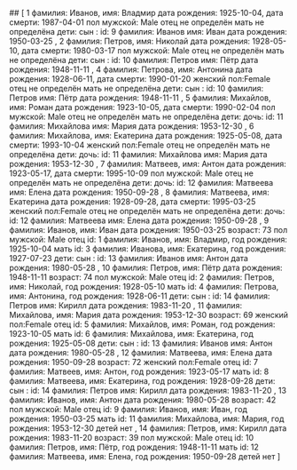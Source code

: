 ##<MD Format>
[
1 фамилия: Иванов, имя: Владмир
 дата рождения: 1925-10-04, дата смерти: 1987-04-01
 пол мужской: Male
 отец не определён 
 мать не определёна 
 дети: 
 сын :  id: 9 фамилия: Иванов имя: Иван дата рождения: 1950-03-25
, 
2 фамилия: Петров, имя: Николай
 дата рождения: 1928-05-10, дата смерти: 1980-03-17
 пол мужской: Male
 отец не определён 
 мать не определёна 
 дети: 
 сын :  id: 10 фамилия: Петров имя: Пётр дата рождения: 1948-11-11
, 
4 фамилия: Петрова, имя: Антонина
 дата рождения: 1928-06-11, дата смерти: 1990-01-20
 женский пол:Female
 отец не определён 
 мать не определёна 
 дети: 
 сын :  id: 10 фамилия: Петров имя: Пётр дата рождения: 1948-11-11
, 
5 фамилия: Михайлов, имя: Роман
 дата рождения: 1923-10-05, дата смерти: 1990-02-04
 пол мужской: Male
 отец не определён 
 мать не определёна 
 дети: 
 дочь:  id: 11 фамилия: Михайлова имя: Мария дата рождения: 1953-12-30
, 
6 фамилия: Михайлова, имя: Екатерина
 дата рождения: 1925-05-08, дата смерти: 1993-10-04
 женский пол:Female
 отец не определён 
 мать не определёна 
 дети: 
 дочь:  id: 11 фамилия: Михайлова имя: Мария дата рождения: 1953-12-30
, 
7 фамилия: Матвеев, имя: Антон
 дата рождения: 1923-05-17, дата смерти: 1995-10-09
 пол мужской: Male
 отец не определён 
 мать не определёна 
 дети: 
 дочь:  id: 12 фамилия: Матвеева имя: Елена дата рождения: 1950-09-28
, 
8 фамилия: Матвеева, имя: Екатерина
 дата рождения: 1928-09-28, дата смерти: 1995-03-25
 женский пол:Female
 отец не определён 
 мать не определёна 
 дети: 
 дочь:  id: 12 фамилия: Матвеева имя: Елена дата рождения: 1950-09-28
, 
9 фамилия: Иванов, имя: Иван
 дата рождения: 1950-03-25 возраст: 73
 пол мужской: Male
 отец id: 1 фамилия: Иванов, имя:  Владмир, год рождения: 1925-10-04
 мать id: 3 фамилия: Иванова, имя:  Екатерина, год рождения: 1927-07-23
 дети: 
 сын :  id: 13 фамилия: Иванов имя: Антон дата рождения: 1980-05-28
, 
10 фамилия: Петров, имя: Пётр
 дата рождения: 1948-11-11 возраст: 74
 пол мужской: Male
 отец id: 2 фамилия: Петров, имя:  Николай, год рождения: 1928-05-10
 мать id: 4 фамилия: Петрова, имя:  Антонина, год рождения: 1928-06-11
 дети: 
 сын :  id: 14 фамилия: Петров имя: Кирилл дата рождения: 1983-11-20
, 
11 фамилия: Михайлова, имя: Мария
 дата рождения: 1953-12-30 возраст: 69
 женский пол:Female
 отец id: 5 фамилия: Михайлов, имя:  Роман, год рождения: 1923-10-05
 мать id: 6 фамилия: Михайлова, имя:  Екатерина, год рождения: 1925-05-08
 дети: 
 сын :  id: 13 фамилия: Иванов имя: Антон дата рождения: 1980-05-28
, 
12 фамилия: Матвеева, имя: Елена
 дата рождения: 1950-09-28 возраст: 72
 женский пол:Female
 отец id: 7 фамилия: Матвеев, имя:  Антон, год рождения: 1923-05-17
 мать id: 8 фамилия: Матвеева, имя:  Екатерина, год рождения: 1928-09-28
 дети: 
 сын :  id: 14 фамилия: Петров имя: Кирилл дата рождения: 1983-11-20
, 
13 фамилия: Иванов, имя: Антон
 дата рождения: 1980-05-28 возраст: 42
 пол мужской: Male
 отец id: 9 фамилия: Иванов, имя:  Иван, год рождения: 1950-03-25
 мать id: 11 фамилия: Михайлова, имя:  Мария, год рождения: 1953-12-30
 детей нет
, 
14 фамилия: Петров, имя: Кирилл
 дата рождения: 1983-11-20 возраст: 39
 пол мужской: Male
 отец id: 10 фамилия: Петров, имя:  Пётр, год рождения: 1948-11-11
 мать id: 12 фамилия: Матвеева, имя:  Елена, год рождения: 1950-09-28
 детей нет
]